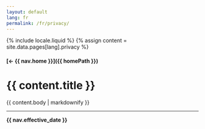 ```yaml
---
layout: default
lang: fr
permalink: /fr/privacy/
---
```



{% include locale.liquid %}
{% assign content = site.data.pages[lang].privacy %}

#### [← {{ nav.home }}]({{ homePath }})

# {{ content.title }}

{{ content.body | markdownify }}

---

**{{ nav.effective_date }}**